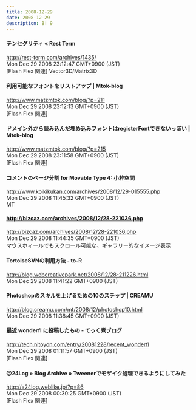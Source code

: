 ```yaml
---
title: 2008-12-29
date: 2008-12-29
description: B! 9
---
```


####       テンセグリティ «       Rest Term    
http://rest-term.com/archives/1435/<br>
Mon Dec 29 2008 23:12:47 GMT+0900 (JST)<br>
[Flash Flex 関連] Vector3D/Matrix3D


#### 利用可能なフォントをリストアップ | Mtok-blog
http://www.matzmtok.com/blog/?p=211<br>
Mon Dec 29 2008 23:12:13 GMT+0900 (JST)<br>
[Flash Flex 関連]


#### ドメイン外から読み込んだ埋め込みフォントはregisterFontできないっぽい | Mtok-blog
http://www.matzmtok.com/blog/?p=215<br>
Mon Dec 29 2008 23:11:58 GMT+0900 (JST)<br>
[Flash Flex 関連]


#### コメントのページ分割 for Movable Type 4: 小粋空間
http://www.koikikukan.com/archives/2008/12/29-015555.php<br>
Mon Dec 29 2008 11:45:32 GMT+0900 (JST)<br>
MT


#### http://bizcaz.com/archives/2008/12/28-221036.php
http://bizcaz.com/archives/2008/12/28-221036.php<br>
Mon Dec 29 2008 11:44:35 GMT+0900 (JST)<br>
マウスホィールでもスクロール可能な、ギャラリー的なイメージ表示


#### TortoiseSVNの利用方法 - to-R
http://blog.webcreativepark.net/2008/12/28-211226.html<br>
Mon Dec 29 2008 11:41:22 GMT+0900 (JST)<br>


#### Photoshopのスキルを上げるための10のステップ | CREAMU
http://blog.creamu.com/mt/2008/12/photoshop10.html<br>
Mon Dec 29 2008 11:38:45 GMT+0900 (JST)<br>


#### 最近 wonderfl に投稿したもの - てっく煮ブログ
http://tech.nitoyon.com/entry/20081228/recent_wonderfl<br>
Mon Dec 29 2008 01:11:57 GMT+0900 (JST)<br>
[Flash Flex 関連]


#### @24Log  » Blog Archive   » Tweenerでモザイク処理できるようにしてみた
http://a24log.weblike.jp/?p=86<br>
Mon Dec 29 2008 00:30:25 GMT+0900 (JST)<br>
[Flash Flex 関連]


